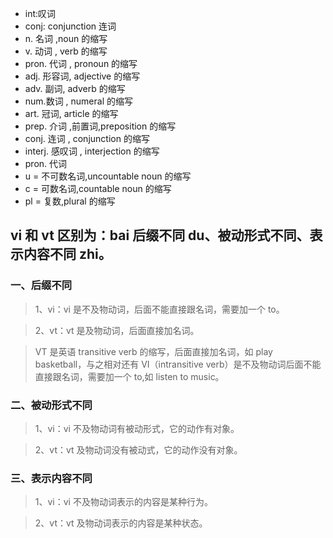 -   int:叹词
-   conj: conjunction 连词
-   n. 名词 ,noun 的缩写
-   v. 动词 , verb 的缩写
-   pron. 代词 , pronoun 的缩写
-   adj. 形容词, adjective 的缩写
-   adv. 副词, adverb 的缩写
-   num.数词 , numeral 的缩写
-   art. 冠词, article 的缩写
-   prep. 介词 ,前置词,preposition 的缩写
-   conj. 连词 , conjunction 的缩写
-   interj. 感叹词 , interjection 的缩写
-   pron. 代词
-   u = 不可数名词,uncountable noun 的缩写
-   c = 可数名词,countable noun 的缩写
-   pl = 复数,plural 的缩写

## vi 和 vt 区别为：bai 后缀不同 du、被动形式不同、表示内容不同 zhi。

### 一、后缀不同

> 1、vi：vi 是不及物动词，后面不能直接跟名词，需要加一个 to。

> 2、vt：vt 是及物动词，后面直接加名词。

> VT 是英语 transitive verb 的缩写，后面直接加名词，如 play basketball，与之相对还有 VI（intransitive verb）是不及物动词后面不能直接跟名词，需要加一个 to,如 listen to music。

### 二、被动形式不同

> 1、vi：vi 不及物动词有被动形式，它的动作有对象。

> 2、vt：vt 及物动词没有被动式，它的动作没有对象。

### 三、表示内容不同

> 1、vi：vi 不及物动词表示的内容是某种行为。

> 2、vt：vt 及物动词表示的内容是某种状态。
